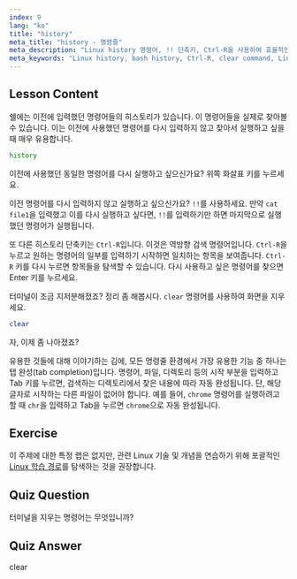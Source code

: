 ```yaml
---
index: 9
lang: "ko"
title: "history"
meta_title: "history - 명령줄"
meta_description: "Linux history 명령어, !! 단축키, Ctrl-R을 사용하여 효율적인 명령어 재호출 방법을 배우세요. 이 필수 팁으로 터미널 생산성을 향상시키세요!"
meta_keywords: "Linux history, bash history, Ctrl-R, clear command, Linux tutorial, command line, beginner guide"
---
```


## Lesson Content

쉘에는 이전에 입력했던 명령어들의 히스토리가 있습니다. 이 명령어들을 실제로 찾아볼 수 있습니다. 이는 이전에 사용했던 명령어를 다시 입력하지 않고 찾아서 실행하고 싶을 때 매우 유용합니다.

```bash
history
```

이전에 사용했던 동일한 명령어를 다시 실행하고 싶으신가요? 위쪽 화살표 키를 누르세요.

이전 명령어를 다시 입력하지 않고 실행하고 싶으신가요? `!!`를 사용하세요. 만약 `cat file1`을 입력했고 이를 다시 실행하고 싶다면, `!!`를 입력하기만 하면 마지막으로 실행했던 명령어가 실행됩니다.

또 다른 히스토리 단축키는 `Ctrl-R`입니다. 이것은 역방향 검색 명령어입니다. `Ctrl-R`을 누르고 원하는 명령어의 일부를 입력하기 시작하면 일치하는 항목을 보여줍니다. `Ctrl-R` 키를 다시 누르면 항목들을 탐색할 수 있습니다. 다시 사용하고 싶은 명령어를 찾으면 Enter 키를 누르세요.

터미널이 조금 지저분해졌죠? 정리 좀 해봅시다. `clear` 명령어를 사용하여 화면을 지우세요.

```bash
clear
```

자, 이제 좀 나아졌죠?

유용한 것들에 대해 이야기하는 김에, 모든 명령줄 환경에서 가장 유용한 기능 중 하나는 탭 완성(tab completion)입니다. 명령어, 파일, 디렉토리 등의 시작 부분을 입력하고 Tab 키를 누르면, 검색하는 디렉토리에서 찾은 내용에 따라 자동 완성됩니다. 단, 해당 글자로 시작하는 다른 파일이 없어야 합니다. 예를 들어, `chrome` 명령어를 실행하려고 할 때 `chr`을 입력하고 Tab을 누르면 `chrome`으로 자동 완성됩니다.

## Exercise

이 주제에 대한 특정 랩은 없지만, 관련 Linux 기술 및 개념을 연습하기 위해 포괄적인 [Linux 학습 경로](https://labex.io/ko/learn/linux)를 탐색하는 것을 권장합니다.

## Quiz Question

터미널을 지우는 명령어는 무엇입니까?

## Quiz Answer

clear

